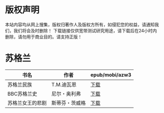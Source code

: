 # 版权声明

本站内容均从网上搜集，版权归著作人及版权方所有，如侵犯您的权益，请通知我们，我们将会及时删除！ 下载链接仅供宽带测试研究用途，请下载后在24小时内删除，请勿用于商业目的。请支持正版！

# 苏格兰

| 书名 | 作者 | epub/mobi/azw3 |
| --- | --- | --- |
| 苏格兰民族 | T.M.迪瓦恩 | [下载](https://url89.ctfile.com/f/31084289-1375503739-f61668?p=8866) |
| BBC苏格兰史 | 尼尔・奥利弗 | [下载](https://url89.ctfile.com/f/31084289-1357004458-d70774?p=8866) |
| 苏格兰女王的悲剧 | 斯蒂芬・茨威格 | [下载](https://url89.ctfile.com/f/31084289-1357022848-5c64d6?p=8866) |
